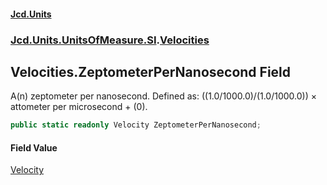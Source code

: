 #### [Jcd.Units](index.md 'index')
### [Jcd.Units.UnitsOfMeasure.SI](Jcd.Units.UnitsOfMeasure.SI.md 'Jcd.Units.UnitsOfMeasure.SI').[Velocities](Velocities.md 'Jcd.Units.UnitsOfMeasure.SI.Velocities')

## Velocities.ZeptometerPerNanosecond Field

A(n) zeptometer per nanosecond. Defined as: ((1.0/1000.0)/(1.0/1000.0)) × attometer per microsecond + (0).

```csharp
public static readonly Velocity ZeptometerPerNanosecond;
```

#### Field Value
[Velocity](Velocity.md 'Jcd.Units.UnitTypes.Velocity')